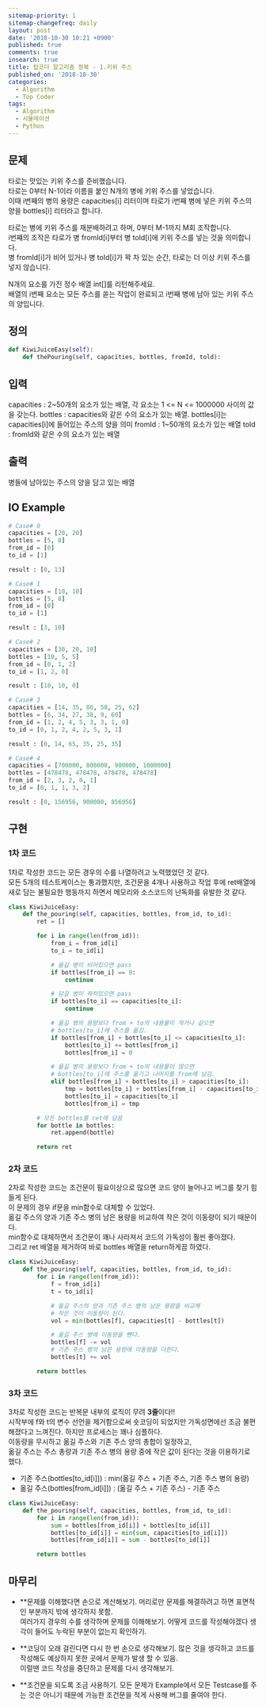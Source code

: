 ```yaml
---
sitemap-priority: 1
sitemap-changefreq: daily
layout: post
date: '2018-10-30 10:21 +0900'
published: true
comments: true
insearch: true
title: 탑코더 알고리즘 정복 - 1.키위 주스
published_on: '2018-10-30'
categories:
  - Algorithm
  - Top Coder
tags:
  - Algorithm
  - 시뮬레이션
  - Python
---
```


## 문제
타로는 맛있는 키위 주스를 준비했습니다.  
타로는 0부터 N-1이라 이름을 붙인 N개의 병에 키위 주스를 넣었습니다.  
이때 i번째의 병의 용량은 capacities[i] 리터이며 타로가 i번째 병에 넣은 키위 주스의 양을 bottles[i] 리터라고 합니다.

타로는 병에 키위 주스를 재분배하려고 하며, 0부터 M-1까지 M회 조작합니다.  
i번쨰의 조작은 타로가 병 fromId[i]부터 병 toId[i]에 키위 주스를 넣는 것을 의미합니다.  
병 fromId[i]가 비어 있거나 병 toId[i]가 꽉 차 있는 순간, 타로는 더 이상 키위 주스를 넣지 않습니다.

N개의 요소를 가진 정수 배열 int[]를 리턴해주세요.  
배열의 i번째 요소는 모든 주스를 쏟는 작업이 완료되고 i번째 병에 남아 있는 키위 주스의 양입니다.

## 정의
```py
def KiwiJuiceEasy(self):
	def thePouring(self, capacities, bottles, fromId, told):
```

## 입력
capacities : 2~50개의 요소가 있는 배열, 각 요소는 1 <= N <= 1000000 사이의 값을 갖는다.
bottles : capacities와 같은 수의 요소가 있는 배열. bottles[i]는 capacities[i]에 들어있는 주스의 양을 의미
fromId : 1~50개의 요소가 있는 배열
toId : fromId와 같은 수의 요소가 있는 배열

## 출력
병들에 남아있는 주스의 양을 담고 있는 배열

## IO Example
```py
# Case# 0
capacities = [20, 20]
bottles = [5, 8]
from_id = [0]
to_id = [1]

result : [0, 13]

# Case# 1
capacities = [10, 10]
bottles = [5, 8]
from_id = [0]
to_id = [1]

result : [3, 10]

# Case# 2
capacities = [30, 20, 10]
bottles = [10, 5, 5]
from_id = [0, 1, 2]
to_id = [1, 2, 0]

result : [10, 10, 0]

# Case# 3
capacities = [14, 35, 86, 58, 25, 62]
bottles = [6, 34, 27, 38, 9, 60]
from_id = [1, 2, 4, 5, 3, 3, 1, 0]
to_id = [0, 1, 2, 4, 2, 5, 3, 1]

result : [0, 14, 65, 35, 25, 35]

# Case# 4
capacities = [700000, 800000, 900000, 1000000]
bottles = [478478, 478478, 478478, 478478]
from_id = [2, 3, 2, 0, 1]
to_id = [0, 1, 1, 3, 2]

result : [0, 156956, 900000, 856956]
```

## 구현

### 1차 코드
1차로 작성한 코드는 모든 경우의 수를 나열하려고 노력했었던 것 같다.  
모든 5개의 테스트케이스는 통과했지만,
조건문을 4개나 사용하고 작업 후에 ret배열에 새로 담는 불필요한 행동까지 하면서 메모리와 소스코드의 난독화를 유발한 것 같다.

```py
class KiwiJuiceEasy:
    def the_pouring(self, capacities, bottles, from_id, to_id):
        ret = []

        for i in range(len(from_id)):
            from_i = from_id[i]
            to_i = to_id[i]

            # 옮길 병이 비어있으면 pass
            if bottles[from_i] == 0:
                continue

            # 담길 병이 꽉차있으면 pass
            if bottles[to_i] == capacities[to_i]:
                continue

            # 옮길 병의 용량보다 from + to의 내용물이 적거나 같으면
            # bottles[to_i]에 주스를 옮김.
            if bottles[from_i] + bottles[to_i] <= capacities[to_i]:
                bottles[to_i] += bottles[from_i]
                bottles[from_i] = 0

            # 옮길 병의 용량보다 from + to의 내용물이 많으면
            # bottles[to_i]에 주스를 옮기고 나머지를 from에 남김.
            elif bottles[from_i] + bottles[to_i] > capacities[to_i]:
                tmp = bottles[to_i] + bottles[from_i] - capacities[to_i]
                bottles[to_i] = capacities[to_i]
                bottles[from_i] = tmp

        # 모든 bottles를 ret에 담음
        for bottle in bottles:
            ret.append(bottle)

        return ret
```

### 2차 코드
2차로 작성한 코드는 조건문이 필요이상으로 많으면 코드 양이 늘어나고 버그를 찾기 힘들게 된다.  
이 문제의 경우 if문을 min함수로 대체할 수 있었다.  
옮길 주스의 양과 기존 주스 병의 남은 용량을 비교하여 작은 것이 이동량이 되기 때문이다.  
min함수로 대체하면서 조건문이 꽤나 사라져서 코드의 가독성이 훨씬 좋아졌다.  
그리고 ret 배열을 제거하여 바로 bottles 배열을 return하게끔 하였다.

```py
class KiwiJuiceEasy:
    def the_pouring(self, capacities, bottles, from_id, to_id):
        for i in range(len(from_id)):
            f = from_id[i]
            t = to_id[i]

            # 옮길 주스의 양과 기존 주스 병의 남은 용량을 비교해
            # 작은 것이 이동량이 된다.
            vol = min(bottles[f], capacities[t] - bottles[t])

            # 옮길 주스 병에 이동량을 뺀다.
            bottles[f] -= vol
            # 기존 주스 병의 남은 용량에 이동량을 더한다.
            bottles[t] += vol

        return bottles
```

### 3차 코드
3차로 작성한 코드는 반복문 내부의 로직이 무려 **3줄**이다!!  
시작부에 f와 t의 변수 선언을 제거함으로써 숏코딩이 되었지만 가독성면에선 조금 불편해졌다고 느껴진다.
하지만 프로세스는 꽤나 심플하다.  
이동량을 무시하고 옮길 주스와 기존 주스 양의 총합이 일정하고,  
옮길 주스는 주스 총량과 기존 주스 병의 용량 중에 작은 값이 된다는 것을 이용하기로 했다.  

- 기존 주스(bottles[to_id[i]]) : min(옮길 주스 + 기존 주스, 기존 주스 병의 용량)
- 옮길 주스(bottles[from_id[i]]) : (옮길 주스 + 기존 주스) - 기존 주스

```py
class KiwiJuiceEasy:
    def the_pouring(self, capacities, bottles, from_id, to_id):
        for i in range(len(from_id)):
            sum = bottles[from_id[i]] + bottles[to_id[i]]
            bottles[to_id[i]] = min(sum, capacities[to_id[i]])
            bottles[from_id[i]] = sum - bottles[to_id[i]]

        return bottles
```

## 마무리
- **문제를 이해했다면 손으로 계산해보기.
  머리로만 문제를 해결하려고 하면 표면적인 부분까지 밖에 생각하지 못함.  
  여러가지 경우의 수를 생각하며 문제를 이해해보기.
  어떻게 코드를 작성해야겠다 생각이 들어도 누락된 부분이 없는지 확인하기.  

- **코딩이 오래 걸린다면 다시 한 번 손으로 생각해보기.
  많은 것을 생각하고 코드를 작성해도 예상하지 못한 곳에서 문제가 발생 할 수 있음.  
  이럴땐 코드 작성을 중단하고 문제를 다시 생각해보기.  

- **조건문을 되도록 조금 사용하기.
  모든 문제가 Example에서 모든 Testcase를 주는 것은 아니기 때문에 가능한 조건문을 적게 사용해 버그를 줄여야 한다.
